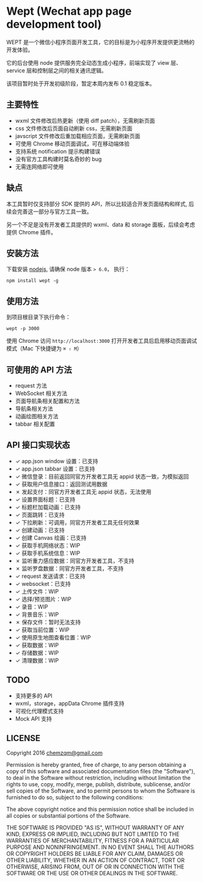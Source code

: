 # Wept (Wechat app page development tool)

WEPT 是一个微信小程序页面开发工具，它的目标是为小程序开发提供更流畅的开发体验。

它的后台使用 node 提供服务完全动态生成小程序，前端实现了 view 层、service
层和控制层之间的相关通讯逻辑。

该项目暂时处于开发初级阶段，暂定本周内发布 0.1 稳定版本。

## 主要特性

* wxml 文件修改后热更新（使用 diff patch），无需刷新页面
* css 文件修改后页面自动刷新 css，无需刷新页面
* javscript 文件修改后重加载相应页面，无需刷新页面
* 可使用 Chrome 移动页面调试，可在移动端体验
* 支持系统 notification 提示构建错误
* 没有官方工具构建时莫名奇妙的 bug
* 无需连网络即可使用

## 缺点

本工具暂时仅支持部分 SDK 提供的 API，所以比较适合开发页面结构和样式, 后续会完善这一部分与官方工具一致。

另一个不足是没有开发者工具提供的 wxml、data 和 storage 面板，后续会考虑提供 Chrome 插件。

## 安装方法

下载安装 [nodejs](https://nodejs.org), 请确保 node 版本 `> 6.0`， 执行：

    npm install wept -g

## 使用方法

到项目根目录下执行命令：

    wept -p 3000

使用 Chrome 访问 `http://localhost:3000` 打开开发者工具后启用移动页面调试模式（Mac 下快捷键为 `⌘ ⇧ M`）

## 可使用的 API 方法

* request 方法
* WebSocket 相关方法
* 页面导航条相关配置和方法
* 导航条相关方法
* 动画绘图相关方法
* tabbar 相关配置

## API 接口实现状态

* ✓ app.json window 设置：已支持
* ✓ app.json tabbar 设置：已支持
* ✓ 微信登录：目前返回同官方开发者工具无 appid 状态一致，为模拟返回
* ✓ 获取用户信息接口：返回测试用数据
* ✗ 发起支付：同官方开发者工具无 appid 状态，无法使用
* ✓ 设置界面标题：已支持
* ✓ 标题栏加载动画：已支持
* ✓ 页面跳转：已支持
* ✓ 下拉刷新：可调用，同官方开发者工具无任何效果
* ✓ 创建动画：已支持
* ✓ 创建 Canvas 绘画：已支持
* ✓ 获取手机网络状态：WIP
* ✓ 获取手机系统信息：WIP
* ✗ 监听重力感应数据：同官方开发者工具，不支持
* ✗ 监听罗盘数据：同官方开发者工具，不支持
* ✓ request 发送请求：已支持
* ✓ websocket：已支持
* ✓ 上传文件：WIP
* ✓ 选择/预览图片：WIP
* ✓ 录音：WIP
* ✓ 背景音乐：WIP
* ✗ 保存文件：暂时无法支持
* ✓ 获取当前位置：WIP
* ✓ 使用原生地图查看位置：WIP
* ✓ 获取数据：WIP
* ✓ 存储数据：WIP
* ✓ 清理数据：WIP

## TODO

* 支持更多的 API
* wxml，storage，appData Chrome 插件支持
* 可视化代理模式支持
* Mock API 支持

## LICENSE

Copyright 2016 chemzqm@gmail.com

Permission is hereby granted, free of charge, to any person obtaining
a copy of this software and associated documentation files (the "Software"),
to deal in the Software without restriction, including without limitation
the rights to use, copy, modify, merge, publish, distribute, sublicense,
and/or sell copies of the Software, and to permit persons to whom the
Software is furnished to do so, subject to the following conditions:

The above copyright notice and this permission notice shall be included
in all copies or substantial portions of the Software.

THE SOFTWARE IS PROVIDED "AS IS", WITHOUT WARRANTY OF ANY KIND,
EXPRESS OR IMPLIED, INCLUDING BUT NOT LIMITED TO THE WARRANTIES
OF MERCHANTABILITY, FITNESS FOR A PARTICULAR PURPOSE AND NONINFRINGEMENT.
IN NO EVENT SHALL THE AUTHORS OR COPYRIGHT HOLDERS BE LIABLE FOR ANY CLAIM,
DAMAGES OR OTHER LIABILITY, WHETHER IN AN ACTION OF CONTRACT,
TORT OR OTHERWISE, ARISING FROM, OUT OF OR IN CONNECTION WITH THE SOFTWARE
OR THE USE OR OTHER DEALINGS IN THE SOFTWARE.
